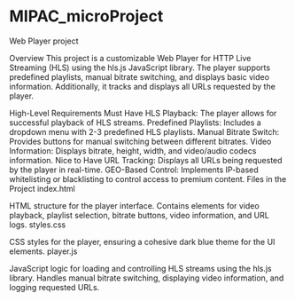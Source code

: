 # MIPAC_microProject
Web Player project

Overview
This project is a customizable Web Player for HTTP Live Streaming (HLS) using the hls.js JavaScript library. The player supports predefined playlists, manual bitrate switching, and displays basic video information. Additionally, it tracks and displays all URLs requested by the player.

High-Level Requirements
Must Have
HLS Playback: The player allows for successful playback of HLS streams.
Predefined Playlists: Includes a dropdown menu with 2-3 predefined HLS playlists.
Manual Bitrate Switch: Provides buttons for manual switching between different bitrates.
Video Information: Displays bitrate, height, width, and video/audio codecs information.
Nice to Have
URL Tracking: Displays all URLs being requested by the player in real-time.
GEO-Based Control: Implements IP-based whitelisting or blacklisting to control access to premium content.
Files in the Project
index.html

HTML structure for the player interface.
Contains elements for video playback, playlist selection, bitrate buttons, video information, and URL logs.
styles.css

CSS styles for the player, ensuring a cohesive dark blue theme for the UI elements.
player.js

JavaScript logic for loading and controlling HLS streams using the hls.js library.
Handles manual bitrate switching, displaying video information, and logging requested URLs.
